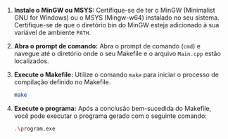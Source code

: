 1. **Instale o MinGW ou MSYS:**
   Certifique-se de ter o MinGW (Minimalist GNU for Windows) ou o MSYS (Mingw-w64) instalado no seu sistema. Certifique-se de que o diretório bin do MinGW esteja adicionado à sua variável de ambiente `PATH`.

2. **Abra o prompt de comando:**
   Abra o prompt de comando (`cmd`) e navegue até o diretório onde o seu Makefile e o arquivo `Main.cpp` estão localizados.

3. **Execute o Makefile:**
   Utilize o comando `make` para iniciar o processo de compilação definido no Makefile.

   ```bash
   make
   ```

4. **Execute o programa:**
   Após a conclusão bem-sucedida do Makefile, você pode executar o programa gerado com o seguinte comando:

   ```bash
   .\program.exe
   ```

